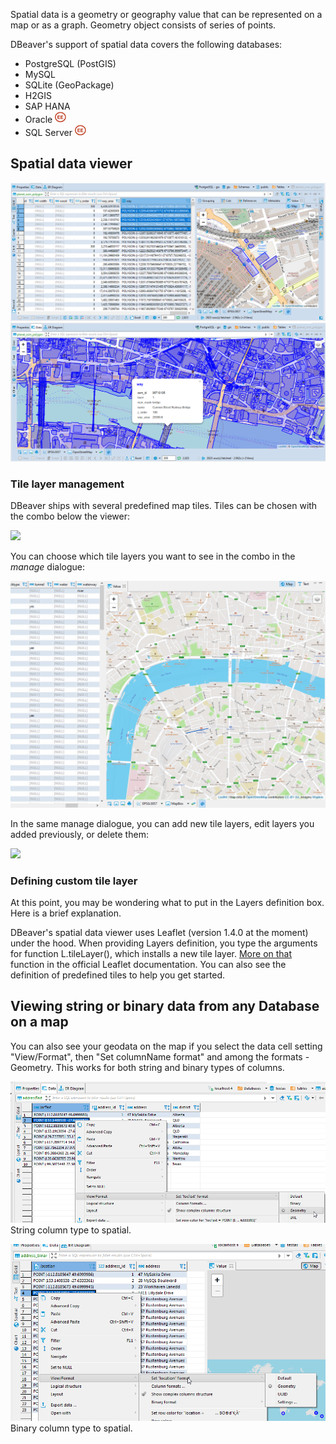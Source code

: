 Spatial data is a geometry or geography value that can be represented on a map or as a graph. Geometry object consists of series of points. 

DBeaver's support of spatial data covers the following databases:
- PostgreSQL (PostGIS)
- MySQL
- SQLite (GeoPackage)
- H2GIS
- SAP HANA
- Oracle <img src="images/ee.png" vspace="0" border="0" height="18"/>
- SQL Server <img src="images/ee.png" vspace="0" border="0" height="18"/>

## Spatial data viewer

![](images/ug/Data-view-gis.png)
![](images/ug/Data-view-gis-presentation.png)

### Tile layer management
DBeaver ships with several predefined map tiles. Tiles can be chosen with the combo below the viewer:

![](images/ug/Leaflet-Tiles-Combo.gif)

You can choose which tile layers you want to see in the combo in the _manage_ dialogue:

![](images/ug/Leaflet-Tiles-Manage-Dialogue-Choose-Tiles-to-Show.gif)

In the same manage dialogue, you can add new tile layers, edit layers you added previously, 
or delete them:

![](images/ug/Leaflet-Tiles-Manage-Dialogue-User-Defined-Tiles.gif)
### Defining custom tile layer
At this point, you may be wondering what to put in the Layers definition box. Here is a brief explanation.

DBeaver's spatial data viewer uses Leaflet (version 1.4.0 at the moment) under the hood. 
When providing Layers definition, you type the arguments for function L.tileLayer(), 
which installs a new tile layer. [More on that](https://leafletjs.com/reference-1.4.0.html#tilelayer) 
function in the official Leaflet documentation. You can also see the definition of
predefined tiles to help you get started.  

## Viewing string or binary data from any Database on a map 

You can also see your geodata on the map if you select the data cell setting "View/Format", then "Set columnName format" and among the formats - Geometry. 
This works for both string and binary types of columns.

![](images/ug/Data-view-gis-string-to-spatial.png)
String column type to spatial.

![](images/ug/Data-view-gis-binary-to-spatial.png)
Binary column type to spatial.
